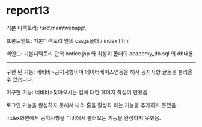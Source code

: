 # report13

기본 디렉토리: \src\main\webapp\

프론트엔드: 기본디렉토리 안의 css,js폴더 / index.html

백엔드: 기본디렉토리 안의 notice.jsp 와 
최상위 폴더의 academy_db.sql 의 db내용

------------------------------------------------------

구현 된 기능: 
네비바>공지사항이며
데이터베이스연동을 해서
공지사항 글들을 불러올 수 있습니다.

미구현 기능:
네비바>찾아오시는 길에 대한 페이지 작성이 안됬음.

로그인 기능을 완성하지 못해서 
나의 홈을 활성화 하는 기능을 추가하지 못했음.

index화면에서 공지사항을 디비에서 불러오는 기능을
완성하지 못했음.

